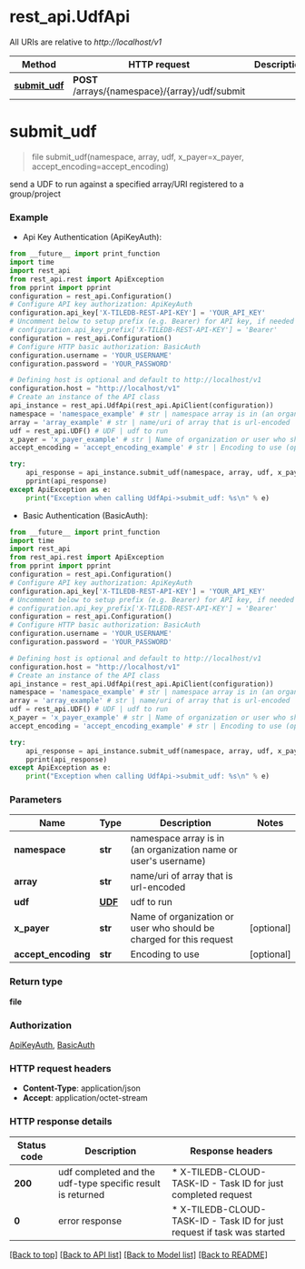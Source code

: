 # rest_api.UdfApi

All URIs are relative to *http://localhost/v1*

Method | HTTP request | Description
------------- | ------------- | -------------
[**submit_udf**](UdfApi.md#submit_udf) | **POST** /arrays/{namespace}/{array}/udf/submit | 


# **submit_udf**
> file submit_udf(namespace, array, udf, x_payer=x_payer, accept_encoding=accept_encoding)



send a UDF to run against a specified array/URI registered to a group/project

### Example

* Api Key Authentication (ApiKeyAuth):
```python
from __future__ import print_function
import time
import rest_api
from rest_api.rest import ApiException
from pprint import pprint
configuration = rest_api.Configuration()
# Configure API key authorization: ApiKeyAuth
configuration.api_key['X-TILEDB-REST-API-KEY'] = 'YOUR_API_KEY'
# Uncomment below to setup prefix (e.g. Bearer) for API key, if needed
# configuration.api_key_prefix['X-TILEDB-REST-API-KEY'] = 'Bearer'
configuration = rest_api.Configuration()
# Configure HTTP basic authorization: BasicAuth
configuration.username = 'YOUR_USERNAME'
configuration.password = 'YOUR_PASSWORD'

# Defining host is optional and default to http://localhost/v1
configuration.host = "http://localhost/v1"
# Create an instance of the API class
api_instance = rest_api.UdfApi(rest_api.ApiClient(configuration))
namespace = 'namespace_example' # str | namespace array is in (an organization name or user's username)
array = 'array_example' # str | name/uri of array that is url-encoded
udf = rest_api.UDF() # UDF | udf to run
x_payer = 'x_payer_example' # str | Name of organization or user who should be charged for this request (optional)
accept_encoding = 'accept_encoding_example' # str | Encoding to use (optional)

try:
    api_response = api_instance.submit_udf(namespace, array, udf, x_payer=x_payer, accept_encoding=accept_encoding)
    pprint(api_response)
except ApiException as e:
    print("Exception when calling UdfApi->submit_udf: %s\n" % e)
```

* Basic Authentication (BasicAuth):
```python
from __future__ import print_function
import time
import rest_api
from rest_api.rest import ApiException
from pprint import pprint
configuration = rest_api.Configuration()
# Configure API key authorization: ApiKeyAuth
configuration.api_key['X-TILEDB-REST-API-KEY'] = 'YOUR_API_KEY'
# Uncomment below to setup prefix (e.g. Bearer) for API key, if needed
# configuration.api_key_prefix['X-TILEDB-REST-API-KEY'] = 'Bearer'
configuration = rest_api.Configuration()
# Configure HTTP basic authorization: BasicAuth
configuration.username = 'YOUR_USERNAME'
configuration.password = 'YOUR_PASSWORD'

# Defining host is optional and default to http://localhost/v1
configuration.host = "http://localhost/v1"
# Create an instance of the API class
api_instance = rest_api.UdfApi(rest_api.ApiClient(configuration))
namespace = 'namespace_example' # str | namespace array is in (an organization name or user's username)
array = 'array_example' # str | name/uri of array that is url-encoded
udf = rest_api.UDF() # UDF | udf to run
x_payer = 'x_payer_example' # str | Name of organization or user who should be charged for this request (optional)
accept_encoding = 'accept_encoding_example' # str | Encoding to use (optional)

try:
    api_response = api_instance.submit_udf(namespace, array, udf, x_payer=x_payer, accept_encoding=accept_encoding)
    pprint(api_response)
except ApiException as e:
    print("Exception when calling UdfApi->submit_udf: %s\n" % e)
```

### Parameters

Name | Type | Description  | Notes
------------- | ------------- | ------------- | -------------
 **namespace** | **str**| namespace array is in (an organization name or user&#39;s username) | 
 **array** | **str**| name/uri of array that is url-encoded | 
 **udf** | [**UDF**](UDF.md)| udf to run | 
 **x_payer** | **str**| Name of organization or user who should be charged for this request | [optional] 
 **accept_encoding** | **str**| Encoding to use | [optional] 

### Return type

**file**

### Authorization

[ApiKeyAuth](../README.md#ApiKeyAuth), [BasicAuth](../README.md#BasicAuth)

### HTTP request headers

 - **Content-Type**: application/json
 - **Accept**: application/octet-stream

### HTTP response details
| Status code | Description | Response headers |
|-------------|-------------|------------------|
**200** | udf completed and the udf-type specific result is returned |  * X-TILEDB-CLOUD-TASK-ID - Task ID for just completed request <br>  |
**0** | error response |  * X-TILEDB-CLOUD-TASK-ID - Task ID for just request if task was started <br>  |

[[Back to top]](#) [[Back to API list]](../README.md#documentation-for-api-endpoints) [[Back to Model list]](../README.md#documentation-for-models) [[Back to README]](../README.md)

